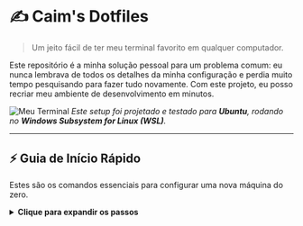 # ✍️ Caim's Dotfiles

> Um jeito fácil de ter meu terminal favorito em qualquer computador.

Este repositório é a minha solução pessoal para um problema comum: eu nunca lembrava de todos os detalhes da minha configuração e perdia muito tempo pesquisando para fazer tudo novamente. Com este projeto, eu posso recriar meu ambiente de desenvolvimento em minutos.

![Meu Terminal](URL_DA_SUA_IMAGEM_AQUI)
*Este setup foi projetado e testado para **Ubuntu**, rodando no **Windows Subsystem for Linux (WSL)**.*

---

## ⚡ Guia de Início Rápido

Estes são os comandos essenciais para configurar uma nova máquina do zero.

<details>
<summary><strong>Clique para expandir os passos</strong></summary>

### Passo 1: Clone o Repositório
```bash
git clone [https://github.com/cainxz/dotfiles.git](https://github.com/cainxz/dotfiles.git) ~/dotfiles
```

###lembrete para o git

```git config --global user.name "Seu Nome"
git config --global user.email "seu-email@exemplo.com"
```

## 🛠️ Ferramentas Gerenciadas

Atualmente, este projeto gerencia as configurações para as seguintes ferramentas:

| Ferramenta      | Descrição                                         | Arquivo de Configuração |
| :-------------- | :-------------------------------------------------- | :---------------------- |
| **Zsh** | Meu shell principal, com plugins via Oh My Zsh.     | `zshrc`                 |
| **Powerlevel10k** | Tema do prompt, responsável pelo visual e ícones. | `p10k.zsh`              |
| **Git** | Configurações globais de usuário e aliases.       | `gitconfig`             |
| **Bash** | Configurações básicas para compatibilidade.         | `bashrc`                |
